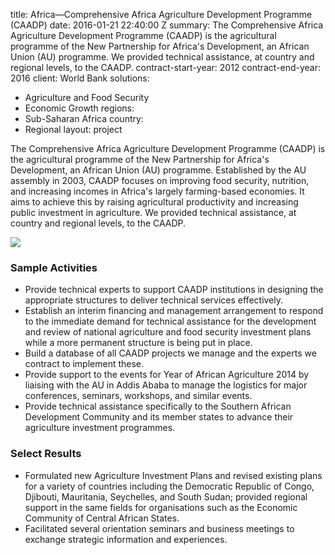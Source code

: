 
title: Africa—Comprehensive Africa Agriculture Development Programme (CAADP)
date: 2016-01-21 22:40:00 Z
summary: The Comprehensive Africa Agriculture Development Programme (CAADP) is the
  agricultural programme of the New Partnership for Africa's Development, an African
  Union (AU) programme. We provided technical assistance, at country and regional
  levels, to the CAADP.
contract-start-year: 2012
contract-end-year: 2016
client: World Bank
solutions:
- Agriculture and Food Security
- Economic Growth
regions:
- Sub-Saharan Africa
country:
- Regional
layout: project


The Comprehensive Africa Agriculture Development Programme (CAADP) is the agricultural programme of the New Partnership for Africa's Development, an African Union (AU) programme. Established by the AU assembly in 2003, CAADP focuses on improving food security, nutrition, and increasing incomes in Africa's largely farming-based economies. It aims to achieve this by raising agricultural productivity and increasing public investment in agriculture. We provided technical assistance, at country and regional levels, to the CAADP.

![][1]

### Sample Activities

* Provide technical experts to support CAADP institutions in designing the appropriate structures to deliver technical services effectively.
* Establish an interim financing and management arrangement to respond to the immediate demand for technical assistance for the development and review of national agriculture and food security investment plans while a more permanent structure is being put in place.
* Build a database of all CAADP projects we manage and the experts we contract to implement these.
* Provide support to the events for Year of African Agriculture 2014 by liaising with the AU in Addis Ababa to manage the logistics for major conferences, seminars, workshops, and similar events.
* Provide technical assistance specifically to the Southern African Development Community and its member states to advance their agriculture investment programmes.

### Select Results

* Formulated new Agriculture Investment Plans and revised existing plans for a variety of countries including the Democratic Republic of Congo, Djibouti, Mauritania, Seychelles, and South Sudan; provided regional support in the same fields for organisations such as the Economic Community of Central African States.
* Facilitated several orientation seminars and business meetings to exchange strategic information and experiences.

[1]: https://assetify-dai.com/projects/CAADP.jpg
